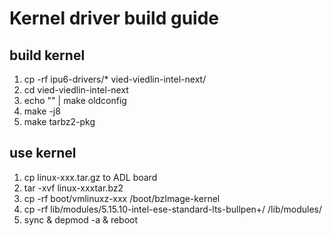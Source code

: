 # Kernel driver build guide

## build kernel
1. cp -rf ipu6-drivers/* vied-viedlin-intel-next/
2. cd vied-viedlin-intel-next
3. echo "" | make oldconfig
4. make -j8
5. make tarbz2-pkg

## use kernel
1. cp linux-xxx.tar.gz to ADL board
2. tar -xvf linux-xxxtar.bz2
3. cp -rf boot/vmlinuxz-xxx /boot/bzImage-kernel
4. cp -rf lib/modules/5.15.10-intel-ese-standard-lts-bullpen+/ /lib/modules/
5. sync & depmod -a & reboot
